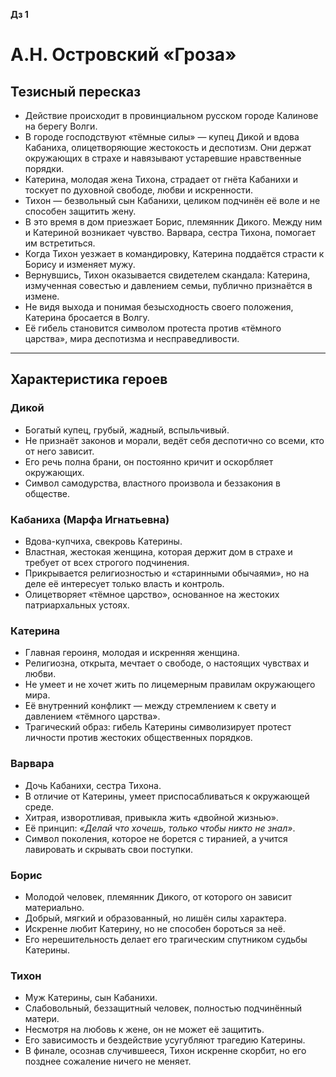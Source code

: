 **Дз 1**
# А.Н. Островский «Гроза»

## Тезисный пересказ
- Действие происходит в провинциальном русском городе Калинове на берегу Волги.  
- В городе господствуют «тёмные силы» — купец Дикой и вдова Кабаниха, олицетворяющие жестокость и деспотизм. Они держат окружающих в страхе и навязывают устаревшие нравственные порядки.  
- Катерина, молодая жена Тихона, страдает от гнёта Кабанихи и тоскует по духовной свободе, любви и искренности.  
- Тихон — безвольный сын Кабанихи, целиком подчинён её воле и не способен защитить жену.  
- В это время в дом приезжает Борис, племянник Дикого. Между ним и Катериной возникает чувство. Варвара, сестра Тихона, помогает им встретиться.  
- Когда Тихон уезжает в командировку, Катерина поддаётся страсти к Борису и изменяет мужу.  
- Вернувшись, Тихон оказывается свидетелем скандала: Катерина, измученная совестью и давлением семьи, публично признаётся в измене.  
- Не видя выхода и понимая безысходность своего положения, Катерина бросается в Волгу.  
- Её гибель становится символом протеста против «тёмного царства», мира деспотизма и несправедливости.  

---

## Характеристика героев

### Дикой
- Богатый купец, грубый, жадный, вспыльчивый.  
- Не признаёт законов и морали, ведёт себя деспотично со всеми, кто от него зависит.  
- Его речь полна брани, он постоянно кричит и оскорбляет окружающих.  
- Символ самодурства, властного произвола и беззакония в обществе.  

### Кабаниха (Марфа Игнатьевна)
- Вдова-купчиха, свекровь Катерины.  
- Властная, жестокая женщина, которая держит дом в страхе и требует от всех строгого подчинения.  
- Прикрывается религиозностью и «старинными обычаями», но на деле её интересует только власть и контроль.  
- Олицетворяет «тёмное царство», основанное на жестоких патриархальных устоях.  

### Катерина
- Главная героиня, молодая и искренняя женщина.  
- Религиозна, открыта, мечтает о свободе, о настоящих чувствах и любви.  
- Не умеет и не хочет жить по лицемерным правилам окружающего мира.  
- Её внутренний конфликт — между стремлением к свету и давлением «тёмного царства».  
- Трагический образ: гибель Катерины символизирует протест личности против жестоких общественных порядков.  

### Варвара
- Дочь Кабанихи, сестра Тихона.  
- В отличие от Катерины, умеет приспосабливаться к окружающей среде.  
- Хитрая, изворотливая, привыкла жить «двойной жизнью».  
- Её принцип: *«Делай что хочешь, только чтобы никто не знал»*.  
- Символ поколения, которое не борется с тиранией, а учится лавировать и скрывать свои поступки.  

### Борис
- Молодой человек, племянник Дикого, от которого он зависит материально.  
- Добрый, мягкий и образованный, но лишён силы характера.  
- Искренне любит Катерину, но не способен бороться за неё.  
- Его нерешительность делает его трагическим спутником судьбы Катерины.  

### Тихон
- Муж Катерины, сын Кабанихи.  
- Слабовольный, беззащитный человек, полностью подчинённый матери.  
- Несмотря на любовь к жене, он не может её защитить.  
- Его зависимость и бездействие усугубляют трагедию Катерины.  
- В финале, осознав случившееся, Тихон искренне скорбит, но его позднее сожаление ничего не меняет.  
